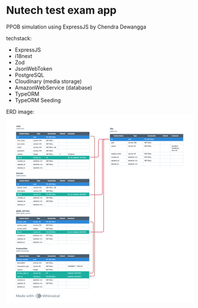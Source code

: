 # Nutech test exam app

PPOB simulation using ExpressJS by Chendra Dewangga

techstack:

- ExpressJS
- i18next
- Zod
- JsonWebToken
- PostgreSQL
- Cloudinary (media storage)
- AmazonWebService (database)
- TypeORM
- TypeORM Seeding

ERD image:
![Local Image](assets/erd.png "ERD")
